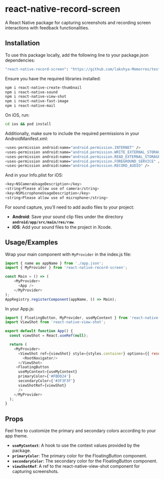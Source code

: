 
# react-native-record-screen

A React Native package for capturing screenshots and recording screen interactions with feedback functionalities.





## Installation

To use this package locally, add the following line to your package.json dependencies:

```bash
"react-native-record-screen": "https://github.com/lakshya-Memorres/testNpmLibrary"
```

Ensure you have the required libraries installed:

```bash
npm i react-native-create-thumbnail
npm i react-native-sound
npm i react-native-view-shot
npm i react-native-fast-image
npm i react-native-mail
```
On iOS, run:
```bash
cd ios && pod install
```
Additionally, make sure to include the required permissions in your AndroidManifest.xml:
```bash
<uses-permission android:name="android.permission.INTERNET" />
<uses-permission android:name="android.permission.WRITE_EXTERNAL_STORAGE" />
<uses-permission android:name="android.permission.READ_EXTERNAL_STORAGE" />
<uses-permission android:name="android.permission.FOREGROUND_SERVICE" />
<uses-permission android:name="android.permission.RECORD_AUDIO" />
```

And in your Info.plist for iOS:
```bash
<key>NSCameraUsageDescription</key>
<string>Please allow use of camera</string>
<key>NSMicrophoneUsageDescription</key>
<string>Please allow use of microphone</string>
```

For sound capture, you'll need to add audio files to your project:
- **Android**: Save your sound clip files under the directory **`android/app/src/main/res/raw`**.
- **iOS**: Add your sound files to the project in Xcode.

## Usage/Examples

Wrap your main component with `MyProvider` in the index.js file:

```javascript
import { name as appName } from './app.json';
import { MyProvider } from 'react-native-record-screen';

const Main = () => (
    <MyProvider>
      <App />
    </MyProvider>
);
AppRegistry.registerComponent(appName, () => Main);
```

In your App.js:

```javascript
import { FloatingButton, MyProvider, useMyContext } from 'react-native-record-screen';
import ViewShot from 'react-native-view-shot';

export default function App() {
  const viewShot = React.useRef(null);

  return (
    <MyProvider>
      <ViewShot ref={viewShot} style={styles.container} options={{ result: "data-uri"}}>
        <RootNavigator/>
      </ViewShot>
     <FloatingButton 
      useMyContext={useMyContext} 
      primaryColor={'#FBDD24'}
      secondaryColor={'#3F3F3F'}
      viewShotRef={viewShot}
      />
    </MyProvider>
  );
}
```



## Props


Feel free to customize the primary and secondary colors according to your app theme.
- **`useMyContext`**: A hook to use the context values provided by the package.
- **`primaryColor`**: The primary color for the FloatingButton component.
- **`secondaryColor`**: The secondary color for the FloatingButton component.
- **`viewShotRef`**: A ref to the react-native-view-shot component for capturing screenshots.

